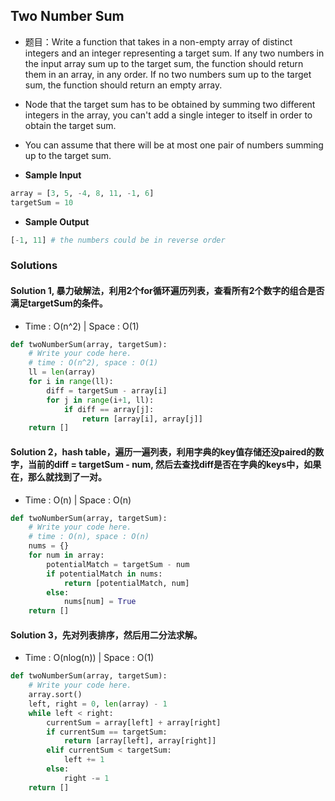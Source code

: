 ## Two Number Sum
- 题目：Write a function that takes in a non-empty array of distinct integers and an integer representing a target sum. If any 
two numbers in the input array sum up to the target sum, the function should return them in an array, in any order. If no two
numbers sum up to the target sum, the function should return an empty array.

- Node that the target sum has to be obtained by summing two different integers in the array, you can't add a single integer to 
itself in order to obtain the target sum.
- You can assume that there will be at most one pair of numbers summing up to the target sum.

- **Sample Input**
```python
array = [3, 5, -4, 8, 11, -1, 6]
targetSum = 10
```
- **Sample Output**
```python
[-1, 11] # the numbers could be in reverse order
```

### Solutions
#### Solution 1, 暴力破解法，利用2个for循环遍历列表，查看所有2个数字的组合是否满足targetSum的条件。
- Time : O(n^2) | Space : O(1)
```python
def twoNumberSum(array, targetSum):
    # Write your code here.
	# time : O(n^2), space : O(1)
	ll = len(array)
	for i in range(ll):
		diff = targetSum - array[i]
		for j in range(i+1, ll):
			if diff == array[j]:
				return [array[i], array[j]]
	return []
```

#### Solution 2，hash table，遍历一遍列表，利用字典的key值存储还没paired的数字，当前的diff = targetSum - num, 然后去查找diff是否在字典的keys中，如果在，那么就找到了一对。
- Time : O(n) | Space : O(n)
```python
def twoNumberSum(array, targetSum):
    # Write your code here.
	# time : O(n), space : O(n)
    nums = {}
	for num in array:
		potentialMatch = targetSum - num
		if potentialMatch in nums:
			return [potentialMatch, num]
		else:
			nums[num] = True
	return []
````

#### Solution 3，先对列表排序，然后用二分法求解。
- Time : O(nlog(n)) | Space : O(1)
```python
def twoNumberSum(array, targetSum):
    # Write your code here.
    array.sort()
	left, right = 0, len(array) - 1
	while left < right:
		currentSum = array[left] + array[right]
		if currentSum == targetSum:
			return [array[left], array[right]]
		elif currentSum < targetSum:
			left += 1
		else:
			right -= 1
	return []
````
